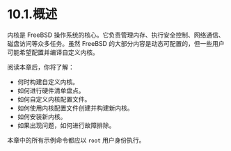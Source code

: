 # 10.1.概述

内核是 FreeBSD 操作系统的核心。它负责管理内存、执行安全控制、网络通信、磁盘访问等众多任务。虽然 FreeBSD 的大部分内容是动态可配置的，但一些用户可能希望配置并编译自定义内核。

阅读本章后，你将了解：

* 何时构建自定义内核。
* 如何进行硬件清单盘点。
* 如何自定义内核配置文件。
* 如何使用内核配置文件创建并构建新内核。
* 如何安装新内核。
* 如果出现问题，如何进行故障排除。

本章中的所有示例命令都应以 `root` 用户身份执行。
